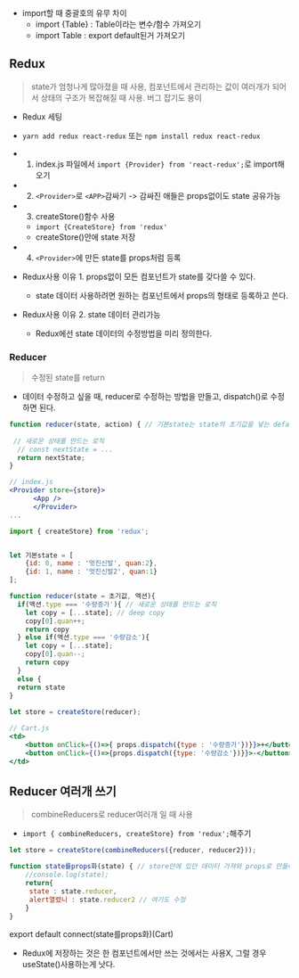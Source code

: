 - import할 때 중괄호의 유무 차이
    - import {Table} : Table이라는 변수/함수 가져오기 
    - import Table : export default된거 가져오기

## Redux
> state가 엄청나게 많아졌을 때 사용, 컴포넌트에서 관리하는 값이 여러개가 되어서 상태의 구조가 복잡해질 때 사용. 버그 잡기도 용이

- Redux 세팅

- ```yarn add redux react-redux``` 또는 ```npm install redux react-redux```
- 1. index.js 파일에서 ```import {Provider} from 'react-redux';```로 import해오기
- 2. ```<Provider>```로 ```<APP>```감싸기 -> 감싸진 애들은 props없이도 state 공유가능
- 3. createStore()함수 사용 
    - ```import {CreateStore} from 'redux'```
    - createStore()안에 state 저장
- 4. ```<Provider>```에 만든 state를 props처럼 등록 

- Redux사용 이유 1. props없이 모든 컴포넌트가 state를 갖다쓸 수 있다.
    - state 데이터 사용하려면 원하는 컴포넌트에서 props의 형태로 등록하고 쓴다.
             
- Redux사용 이유 2. state 데이터 관리가능  
    - Redux에선 state 데이터의 수정방법을 미리 정의한다.
    
### Reducer
> 수정된 state를 return
- 데이터 수정하고 싶을 때, reducer로 수정하는 방법을 만들고, dispatch()로 수정하면 된다.

```jsx
function reducer(state, action) { // 기본state는 state의 초기값을 넣는 default parameter문법. parameter자리에 어떤 값을 입력하지 않으면 그 변수를 parameter에 집어넣는다.                                           
 
 // 새로운 상태를 만드는 로직
  // const nextState = ...
  return nextState;
}
```

```jsx
// index.js
<Provider store={store}>
      <App />
      </Provider>
...

import { createStore} from 'redux';


let 기본state = [
    {id: 0, name : '멋진신발', quan:2},
    {id: 1, name : '멋진신발2', quan:1}
];

function reducer(state = 초기값, 액션){ 
  if(액션.type === '수량증가'){ // 새로운 상태를 만드는 로직
    let copy = [...state]; // deep copy
    copy[0].quan++;
    return copy
  } else if(액션.type === '수량감소'){
    let copy = [...state]; 
    copy[0].quan--;
    return copy
  }  
  else {
  return state
}
    
let store = createStore(reducer);
```
```jsx
// Cart.js
<td>
    <button onClick={()=>{ props.dispatch({type : '수량증가'})}}>+</button>
    <button onClick={()=>{props.dispatch({type: '수량감소'})}}>-</button>
</td> 
```                      

## Reducer 여러개 쓰기
> combineReducers로 reducer여러개 일 때 사용
- ```import { combineReducers, createStore} from 'redux';```해주기
```jsx
let store = createStore(combineReducers({reducer, reducer2}));
```
```jsx
function state를props화(state) { // store안에 있던 데이터 가져와 props로 만들어줌
    //console.log(state);
    return{
     state : state.reducer,
     alert열렸니 : state.reducer2 // 여기도 수정
    }
}
```
export default connect(state를props화)(Cart)

- Redux에 저장하는 것은 한 컴포넌트에서만 쓰는 것에서는 사용X, 그럴 경우useState()사용하는게 낫다.


